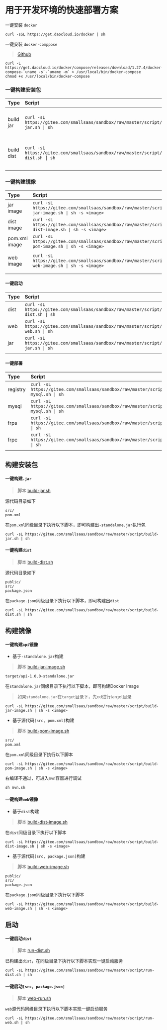 # 用于开发环境的快速部署方案

一键安装 `docker`
```shell
curl -sSL https://get.daocloud.io/docker | sh
```
>
一键安装 `docker-comppose`
> [Github](https://github.com/docker/compose)
```shell
curl -L https://get.daocloud.io/docker/compose/releases/download/1.27.4/docker-compose-`uname -s`-`uname -m` > /usr/local/bin/docker-compose
chmod +x /usr/local/bin/docker-compose
```

### 一键构建安装包
| Type     | Script                                                                                 | Link                          |
| :------- | :------------------------------------------------------------------------------------- | ----------------------------- |
| build jar| `curl -sL https://gitee.com/smallsaas/sandbox/raw/master/script/build-jar.sh \| sh` | 通过容器构建jar |
| build dist| `curl -sL https://gitee.com/smallsaas/sandbox/raw/master/script/build-dist.sh \| sh` | 通过容器构建dist |
||||
>
### 一键构建镜像
| Type     | Script                                                                                 | Link                          |
| :------- | :------------------------------------------------------------------------------------- | ----------------------------- |
| jar image| `curl -sL https://gitee.com/smallsaas/sandbox/raw/master/script/build-jar-image.sh \| sh -s <image>` | 通过`jar`构建`api`镜像 |
| dist image| `curl -sL https://gitee.com/smallsaas/sandbox/raw/master/script/build-dist-image.sh \| sh -s <image>` | 通过`dist`构建`web`镜像 |
| pom.xml image| `curl -sL https://gitee.com/smallsaas/sandbox/raw/master/script/build-pom-image.sh \| sh -s <image>` | 通过`pom.xml`构建`api`镜像 |
| web image| `curl -sL https://gitee.com/smallsaas/sandbox/raw/master/script/build-web-image.sh \| sh -s <image>` | 通过`package.json`构建`web`镜像 |
||||

#### 一键启动
| Type     | Script                                                                                 | Link                          |
| :------- | :------------------------------------------------------------------------------------- | ----------------------------- |
| dist | `curl -sL https://gitee.com/smallsaas/sandbox/raw/master/script/run-dist.sh \| sh` | 启动`dist` |
| web | `curl -sL https://gitee.com/smallsaas/sandbox/raw/master/script/run-web.sh \| sh ` | 启动`web`  |
| jar | `curl -sL https://gitee.com/smallsaas/sandbox/raw/master/script/run-jar.sh \| sh ` | 启动`jar`  |
||||


#### 一键部署
| Type     | Script                                                                                 | Link                          |
| :------- | :------------------------------------------------------------------------------------- | ----------------------------- |
| registry | `curl -sL https://gitee.com/smallsaas/sandbox/raw/master/script/deploy-mysql.sh \| sh` | 部署`registry` |
| mysql    | `curl -sL https://gitee.com/smallsaas/sandbox/raw/master/script/deploy-mysql.sh \| sh` | 部署`mysql`  |
| frps | `curl -sL https://gitee.com/smallsaas/sandbox/raw/master/script/frps.sh \| sh` | 部署`frps` |
| frpc | `curl -sL https://gitee.com/smallsaas/sandbox/raw/master/script/frpc.sh \| sh` | 部署`frpc` |
||||


## 构建安装包

#### 一键构建`.jar`
> 脚本 [build-jar.sh](./script/build-jar.sh)
>
源代码目录如下
```
src/
pom.xml
```
在`pom.xml`同级目录下执行以下脚本，即可构建出`-standalone.jar`执行包
```shell
curl -sL https://gitee.com/smallsaas/sandbox/raw/master/script/build-jar.sh | sh 
```

#### 一键构建`dist`
> 脚本 [build-dist.sh](./script/build-dist.sh)
>
源代码目录如下
```
public/
src/
package.json
```
在`package.json`同级目录下执行以下脚本，即可构建出`dist`
```shell
curl -sL https://gitee.com/smallsaas/sandbox/raw/master/script/build-dist.sh | sh 
```

## 构建镜像

#### 一键构建`api`镜像
- 基于`-standalone.jar`构建
> 脚本 [build-jar-image.sh](./script/build-jar-image.sh)
```
target/api-1.0.0-standalone.jar
```
>
在`standalone.jar`同级目录下执行以下脚本，即可构建Docker Image
> 如果`standalone.jar`在`target`目录下，先cd进行target目录
```shell
curl -sL https://gitee.com/smallsaas/sandbox/raw/master/script/build-jar-image.sh | sh -s <image>
```
>
>
- 基于源代码`[src, pom.xml]`构建
> 脚本 [build-pom-image.sh](./script/build-pom-image.sh)
```
src/
pom.xml
```
>
在`pom.xml`同级目录下执行以下脚本
```shell
curl -sL https://gitee.com/smallsaas/sandbox/raw/master/script/build-pom-image.sh | sh -s <image>
```
>
右编译不通过，可进入`mvn`容器进行调试
```shell
sh mvn.sh
```

#### 一键构建`web`镜像
- 基于`dist`构建
> 脚本 [build-dist-image.sh](./script/build-dist-image.sh)
>
在`dist`同级目录下执行以下脚本
```shell
curl -sL https://gitee.com/smallsaas/sandbox/raw/master/script/build-dist-image.sh | sh -s <image>
```

- 基于源代码`[src, package.json]`构建
> 脚本 [build-web-image.sh](./script/build-web-image.sh)
```
public/
src/
package.json
```
>
在`package.json`同级目录下执行以下脚本
```shell
curl -sL https://gitee.com/smallsaas/sandbox/raw/master/script/build-web-image.sh | sh -s <image>
```


## 启动

#### 一键启动`dist`
> 脚本 [run-dist.sh](./script/run-dist.sh)
>
已构建出`dist`，在同级目录下执行以下脚本实现一键启动服务
```
curl -sL https://gitee.com/smallsaas/sandbox/raw/master/script/run-dist.sh | sh 
```


#### 一键启动`[src, package.json]` 
> 脚本 [web-run.sh](./script/web-run.sh)
>
`web`源代码同级目录下执行以下脚本实现一键启动服务
>
```shell
curl -sL https://gitee.com/smallsaas/sandbox/raw/master/script/run-web.sh | sh 
```

